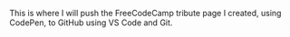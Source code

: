 This is where I will push the FreeCodeCamp tribute page I created, using CodePen, to GitHub using VS Code and Git.